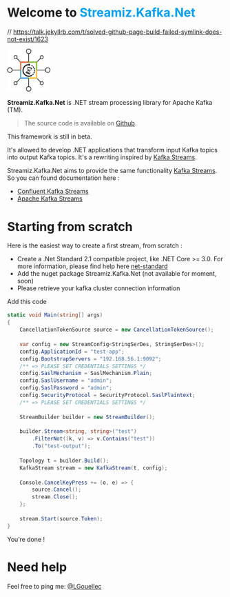 Welcome to <span style='color: #00A1F1'>Streamiz.Kafka.Net</span>
=============================================

// https://talk.jekyllrb.com/t/solved-github-page-build-failed-symlink-does-not-exist/1623

<img src="./assets/logo-kafka-stream-net.png" width="100">

**Streamiz.Kafka.Net** is .NET stream processing library for Apache Kafka (TM).

> The source code is available on [Github](https://github.com/LGouellec/kafka-streams-dotnet).

This framework is still in beta.

It's allowed to develop .NET applications that transform input Kafka topics into output Kafka topics. 
It's a rewriting inspired by [Kafka Streams](https://github.com/apache/kafka). 

Streamiz.Kafka.Net aims to provide the same functionality [Kafka Streams](https://github.com/apache/kafka). So you can found documentation here :
- [Confluent Kafka Streams](https://docs.confluent.io/current/streams/index.html)
- [Apache Kafka Streams](https://kafka.apache.org/documentation/streams/)


# Starting from scratch

Here is the easiest way to create a first stream, from scratch :

- Create a .Net Standard 2.1 compatible project, like .NET Core >= 3.0. For more information, please find help here [net-standard](https://docs.microsoft.com/fr-fr/dotnet/standard/net-standard#net-implementation-support)
- Add the nuget package Streamiz.Kafka.Net (not available for moment, soon)
- Please retrieve your kafka cluster connection information

Add this code
``` csharp
static void Main(string[] args)
{
    CancellationTokenSource source = new CancellationTokenSource();
    
    var config = new StreamConfig<StringSerDes, StringSerDes>();
    config.ApplicationId = "test-app";
    config.BootstrapServers = "192.168.56.1:9092";
    /** => PLEASE SET CREDENTIALS SETTINGS */
    config.SaslMechanism = SaslMechanism.Plain;
    config.SaslUsername = "admin";
    config.SaslPassword = "admin";
    config.SecurityProtocol = SecurityProtocol.SaslPlaintext;
    /** => PLEASE SET CREDENTIALS SETTINGS */
    
    StreamBuilder builder = new StreamBuilder();

    builder.Stream<string, string>("test")
        .FilterNot((k, v) => v.Contains("test"))
        .To("test-output");

    Topology t = builder.Build();
    KafkaStream stream = new KafkaStream(t, config);

    Console.CancelKeyPress += (o, e) => {
        source.Cancel();
        stream.Close();
    };

    stream.Start(source.Token);
}
```

You’re done !

# Need help

Feel free to ping me: [@LGouellec](https://twitter.com/LGouellec)